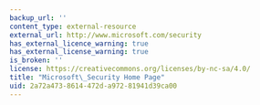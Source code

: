 ```yaml
---
backup_url: ''
content_type: external-resource
external_url: http://www.microsoft.com/security
has_external_licence_warning: true
has_external_license_warning: true
is_broken: ''
license: https://creativecommons.org/licenses/by-nc-sa/4.0/
title: "Microsoft\_Security Home Page"
uid: 2a72a473-8614-472d-a972-81941d39ca00
---
```

